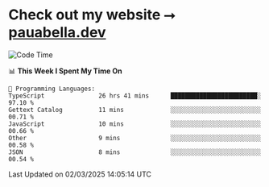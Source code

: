 # Check out my website ⭢ [pauabella.dev](https://pauabella.dev)

<!--START_SECTION:waka-->
![Code Time](http://img.shields.io/badge/Code%20Time-4%2C142%20hrs%2044%20mins-blue)

📊 **This Week I Spent My Time On** 

```text
💬 Programming Languages: 
TypeScript               26 hrs 41 mins      ████████████████████████░   97.10 % 
Gettext Catalog          11 mins             ░░░░░░░░░░░░░░░░░░░░░░░░░   00.71 % 
JavaScript               10 mins             ░░░░░░░░░░░░░░░░░░░░░░░░░   00.66 % 
Other                    9 mins              ░░░░░░░░░░░░░░░░░░░░░░░░░   00.58 % 
JSON                     8 mins              ░░░░░░░░░░░░░░░░░░░░░░░░░   00.54 % 
```


 Last Updated on 02/03/2025 14:05:14 UTC
<!--END_SECTION:waka-->
